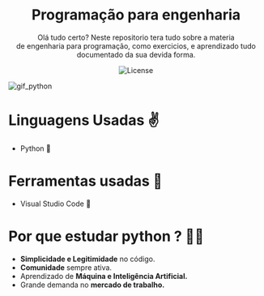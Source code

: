 <h1 align=center>Programação para engenharia</h1>
<p align=center>Olá tudo certo? Neste repositorio tera tudo sobre a materia  <br>de engenharia para programação, como exercicios, e aprendizado tudo  <br>documentado da sua devida forma.</p><p align="center">
  <img alt="License" src="https://img.shields.io/static/v1?label=license&message=MIT&color=49AA26&labelColor=000000">
</p>

![gif_python](https://github.com/Bielfer12/Programacao_engenharia/assets/126476989/949b9cc2-07c1-4289-af06-4342d479b311)

<h1>Linguagens Usadas ✌</h1>
<ul>
 <li>Python 🐍</li> 
 </ul>
 <h1>Ferramentas usadas 🔨</h1>
 <ul>
   <li>Visual Studio Code 🔹</li>
 </ul>
 <h1>Por que estudar python ? 👨‍🎓 </h1>
 <ul>
 <li><b>Simplicidade e Legitimidade</b> no código.</li>
 <li><b>Comunidade</b> sempre ativa.</li>
 <li>Aprendizado de <b>Máquina e Inteligência Artificial.</b></li>
 <li>Grande demanda no <b>mercado de trabalho.</b></li>
 </ul>
